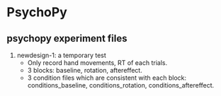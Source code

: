 # PsychoPy
## psychopy experiment files
1. newdesign-1: a temporary test
   - Only record hand movements, RT of each trials.
   - 3 blocks: baseline, rotation, aftereffect.
   - 3 condition files which are consistent with each block: conditions_baseline, conditions_rotation, conditions_aftereffect.
